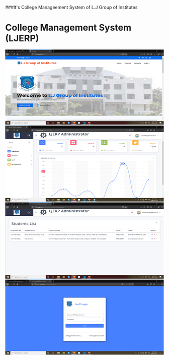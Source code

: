 
###It's College Manageement System of L.J Group of Institutes
<h1>College Management System (LJERP)</h1>
<img src="/photos/pic1.png">
<img src="/photos/pic2.png">
<img src="/photos/pic3.png">
<img src="/photos/pic4.png">
